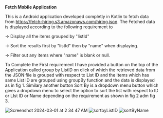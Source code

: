 **Fetch Mobile Application**

This is a Android application developed completly in Kotlin to fetch data from https://fetch-hiring.s3.amazonaws.com/hiring.json.
The Fetched data is displayed according to the following requirement to

-> Display all the items grouped by "listId"

-> Sort the results first by "listId" then by "name" when displaying.

-> Filter out any items where "name" is blank or null.


To Complete the First requirement I have provided a button on the top of the Application called group by ListID on click of which the retrieved data from the JSON file is grouped with respect to List ID and the Items which has same List ID are grouped using groupBy function and the data is displayed as in fig 1.
Similary another button Sort By is a dropdown menu button which gives a dropdown menu to select the option to sort the list with respect to ID or LIst ID or Name depending on the requirement as shown in fig 2 adm fig 3.


![Screenshot 2024-03-01 at 2 34 47 AM](https://github.com/Surabhijj/Fetch-Mobile-Application/assets/73160422/ecb65968-d569-43b9-b174-d806418fa9d7)
 ![sortbyListID](https://github.com/Surabhijj/Fetch-Mobile-Application/assets/73160422/09ffac04-d438-41cb-953e-e90b4fcff168)
 ![sortByName](https://github.com/Surabhijj/Fetch-Mobile-Application/assets/73160422/30b032b6-28e3-42cc-b4bd-9fd284061eb4)


